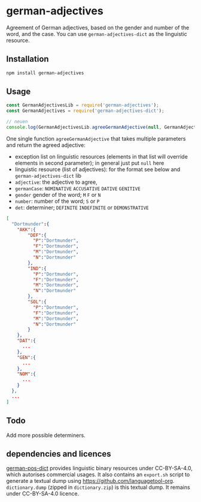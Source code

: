 # german-adjectives

Agreement of German adjectives, based on the gender and number of the word, and the case.
You can use `german-adjectives-dict` as the linguistic resource.

## Installation 
```sh
npm install german-adjectives
```

## Usage

```javascript
const GermanAdjectivesLib = require('german-adjectives');
const GermanAdjectives = require('german-adjectives-dict');

// neuen
console.log(GermanAdjectivesLib.agreeGermanAdjective(null, GermanAdjectives, 'neu', 'DATIVE', 'M', 'S', 'DEFINITE'));
```

One single function `agreeGermanAdjective` that takes multiple parameters and return the agreed adjective:

* exception list on linguistic resources (elements in that list will override elements in second parameter); in general just put `null` here
* linguistic resource (list of adjectives): for the format see below and `german-adjectives-dict` lib
* `adjective`: the adjective to agree, 
* `germanCase`: `NOMINATIVE` `ACCUSATIVE` `DATIVE` `GENITIVE`
* `gender` gender of the word; `M` `F` or `N`
* `number`: number of the word; `S` or `P`
* `det`: determiner; `DEFINITE` `INDEFINITE` or `DEMONSTRATIVE`

```json
[
  "Dortmunder":{  
    "AKK":{  
        "DEF":{  
          "P":"Dortmunder",
          "F":"Dortmunder",
          "M":"Dortmunder",
          "N":"Dortmunder"
        },
        "IND":{  
          "P":"Dortmunder",
          "F":"Dortmunder",
          "M":"Dortmunder",
          "N":"Dortmunder"
        },
        "SOL":{  
          "P":"Dortmunder",
          "F":"Dortmunder",
          "M":"Dortmunder",
          "N":"Dortmunder"
        }
    },
    "DAT":{  
      ...
    },
    "GEN":{  
      ...
    },
    "NOM":{  
      ...
    }
  },
  ...
]
```

## Todo

Add more possible determiners.


## dependencies and licences

[german-pos-dict](https://github.com/languagetool-org/german-pos-dict) provides linguistic binary resources under CC-BY-SA-4.0, which autorises commercial usages. It also contains an `export.sh` script to generate a textual dump using https://github.com/languagetool-org. `dictionary.dump` (zipped in `dictionary.zip`) is this textual dump. It remains under CC-BY-SA-4.0 licence.
